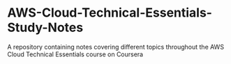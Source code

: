 # AWS-Cloud-Technical-Essentials-Study-Notes
A repository containing notes covering different topics throughout the AWS Cloud Technical Essentials course on Coursera
